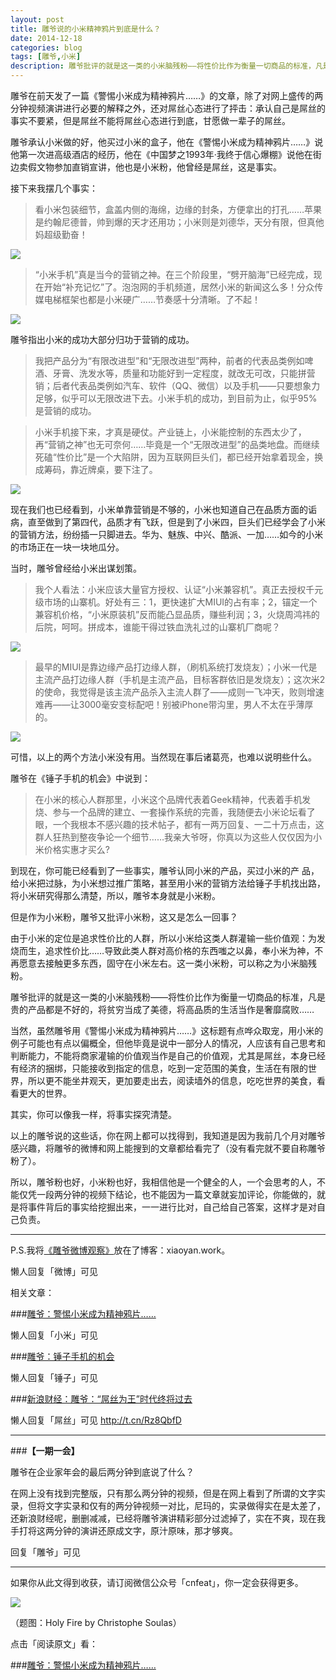 ```yaml
---
layout: post
title: 雕爷说的小米精神鸦片到底是什么？
date: 2014-12-18
categories: blog
tags: [雕爷,小米]
description: 雕爷批评的就是这一类的小米脑残粉——将性价比作为衡量一切商品的标准，凡是贵的产品都是不好的，将贫穷当成了美德，将高品质的生活当作是奢靡腐败……
---
```


雕爷在前天发了一篇《警惕小米成为精神鸦片……》的文章，除了对网上盛传的两分钟视频演讲进行必要的解释之外，还对屌丝心态进行了抨击：承认自己是屌丝的事实不要紧，但是屌丝不能将屌丝心态进行到底，甘愿做一辈子的屌丝。

雕爷承认小米做的好，他买过小米的盒子，他在《警惕小米成为精神鸦片……》说他第一次进高级酒店的经历，他在《中国梦之1993年·我终于信心爆棚》说他在街边卖假文物参加直销宣讲，他也是小米粉，他曾经是屌丝，这是事实。

接下来我摆几个事实：

>看小米包装细节，盒盖内侧的海绵，边缘的封条，方便拿出的打孔……苹果是约翰尼德普，帅到爆的天才还用功；小米则是刘德华，天分有限，但真他妈超级勤奋！

![](http://7d9mjz.com1.z0.glb.clouddn.com/Image-000-12-17-11-02.png)

>“小米手机”真是当今的营销之神。在三个阶段里，“劈开脑海”已经完成，现在开始“补充记忆”了。泡泡网的手机频道，居然小米的新闻这么多！分众传媒电梯框架也都是小米硬广……节奏感十分清晰。了不起！

![](http://7d9mjz.com1.z0.glb.clouddn.com/Image-000-12-17-09-30.png)

雕爷指出小米的成功大部分归功于营销的成功。

>我把产品分为“有限改进型”和“无限改进型”两种，前者的代表品类例如啤酒、牙膏、洗发水等，质量和功能好到一定程度，就改无可改，只能拼营销；后者代表品类例如汽车、软件（QQ、微信）以及手机——只要想象力足够，似乎可以无限改进下去。小米手机的成功，到目前为止，似乎95%是营销的成功。

>小米手机接下来，才真是硬仗。产业链上，小米能控制的东西太少了，再“营销之神”也无可奈何……毕竟是一个“无限改进型”的品类地盘。而继续死磕“性价比”是一个大陷阱，因为互联网巨头们，都已经开始拿着现金，换成筹码，靠近牌桌，要下注了。

![](http://7d9mjz.com1.z0.glb.clouddn.com/Image-000-12-17-09-31.png)

现在我们也已经看到，小米单靠营销是不够的，小米也知道自己在品质方面的诟病，直至做到了第四代，品质才有飞跃，但是到了小米四，巨头们已经学会了小米的营销方法，纷纷插一只脚进去。华为、魅族、中兴、酷派、一加……如今的小米的市场正在一块一块地瓜分。

当时，雕爷曾经给小米出谋划策。

>我个人看法：小米应该大量官方授权、认证“小米兼容机”。真正去授权千元级市场的山寨机。好处有三：1，更快速扩大MIUI的占有率；2，锚定一个兼容机价格，“小米原装机”反而能凸显品质，赚些利润；3，火烧周鸿祎的后院，呵呵。拼成本，谁能干得过铁血洗礼过的山寨机厂商呢？

![](http://7d9mjz.com1.z0.glb.clouddn.com/Image-000-12-17-09-42.png)

>最早的MIUI是靠边缘产品打边缘人群，（刷机系统打发烧友）；小米一代是主流产品打边缘人群（手机是主流产品，目标客群依旧是发烧友）；这次米2的使命，我觉得是该主流产品杀入主流人群了——成则一飞冲天，败则增速难再——让3000毫安变标配吧！别被iPhone带沟里，男人不太在乎薄厚的。

![](http://7d9mjz.com1.z0.glb.clouddn.com/Image-001-12-17-09-42.png)

可惜，以上的两个方法小米没有用。当然现在事后诸葛亮，也难以说明些什么。

雕爷在《锤子手机的机会》中说到：

>在小米的核心人群那里，小米这个品牌代表着Geek精神，代表着手机发烧、参与一个品牌的建立、一套操作系统的完善，我随便去小米论坛看了眼，一个我根本不感兴趣的技术帖子，都有一两万回复、一二十万点击，这群人狂热到整夜争论一个细节……我亲大爷呀，你真以为这些人仅仅因为小米价格实惠才买么?

到现在，你可能已经看到了一些事实，雕爷认同小米的产品，买过小米的产
品，给小米把过脉，为小米想过推广策略，甚至用小米的营销方法给锤子手机找出路，将小米研究得那么清楚，所以，雕爷本身就是小米粉。

但是作为小米粉，雕爷又批评小米粉，这又是怎么一回事？

由于小米的定位是追求性价比的人群，所以小米给这类人群灌输一些价值观：为发烧而生，追求性价比……导致此类人群对高价格的东西嗤之以鼻，奉小米为神，不再愿意去接触更多东西，固守在小米左右。这一类小米粉，可以称之为小米脑残粉。

雕爷批评的就是这一类的小米脑残粉——将性价比作为衡量一切商品的标准，凡是贵的产品都是不好的，将贫穷当成了美德，将高品质的生活当作是奢靡腐败……

当然，虽然雕爷用《警惕小米成为精神鸦片……》这标题有点哗众取宠，用小米的例子可能也有点以偏概全，但他毕竟是说中一部分人的情况，人应该有自己思考和判断能力，不能将商家灌输的价值观当作是自己的价值观，尤其是屌丝，本身已经有经济的捆绑，只能接收到指定的信息，吃到一定范围的美食，生活在有限的世界，所以更不能坐井观天，更加要走出去，阅读墙外的信息，吃吃世界的美食，看看更大的世界。

其实，你可以像我一样，将事实探究清楚。

以上的雕爷说的这些话，你在网上都可以找得到，我知道是因为我前几个月对雕爷感兴趣，将雕爷的微博和网上能搜到的文章都给看完了（没有看完就不要自称雕爷粉了）。

所以，雕爷粉也好，小米粉也好，我相信他是一个健全的人，一个会思考的人，不能仅凭一段两分钟的视频下结论，也不能因为一篇文章就妄加评论，你能做的，就是将事件背后的事实给挖掘出来，一一进行比对，自己给自己答案，这样才是对自己负责。


----

P.S.我将[《雕爷微博观察》](http://t.cn/RzuZVkU)放在了博客：xiaoyan.work。

懒人回复「微博」可见

相关文章：

###[雕爷：警惕小米成为精神鸦片……](http://t.cn/Rzu7kh8)

懒人回复「小米」可见  

###[雕爷：锤子手机的机会](http://t.cn/R72yK3g)

懒人回复「锤子」可见

###[新浪财经：雕爷：“屌丝为王”时代终将过去](http://t.cn/Rz8QbfD)

懒人回复「屌丝」可见  http://t.cn/Rz8QbfD

---

###**【一期一会】**

雕爷在企业家年会的最后两分钟到底说了什么？

在网上没有找到完整版，只有那么两分钟的视频，但是在网上看到了所谓的文字实录，但将文字实录和仅有的两分钟视频一对比，尼玛的，实录做得实在是太差了，还新浪财经呢，删删减减，已经将雕爷演讲精彩部分过滤掉了，实在不爽，现在我手打将这两分钟的演讲还原成文字，原汁原味，那才够爽。

回复「雕爷」可见


----

如果你从此文得到收获，请订阅微信公众号「cnfeat」，你一定会获得更多。

![](http://7d9mjz.com1.z0.glb.clouddn.com/2014-12-15.jpg)

（题图：Holy Fire by Christophe Soulas）

点击「阅读原文」看：

###[雕爷：警惕小米成为精神鸦片……](http://t.cn/Rzu7kh8)




